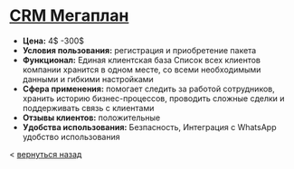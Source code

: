 # [CRM Мегаплан](https://megaplan.by/)
- **Цена:** 4$ -300$
- **Условия пользования:** регистрация и приобретение пакета
- **Функционал:** Единая клиентская база Список всех клиентов компании хранится в одном месте, со всеми необходимыми данными и гибкими настройками
- **Сфера применения:** помогает следить за работой сотрудников, хранить историю бизнес-процессов, проводить сложные сделки и поддерживать связь с клиентами
- **Отзывы клиентов:** положительные
- **Удобства использования:** Безпасность, Интеграция с WhatsApp удобство использования

< [вернуться назад](README.md)
